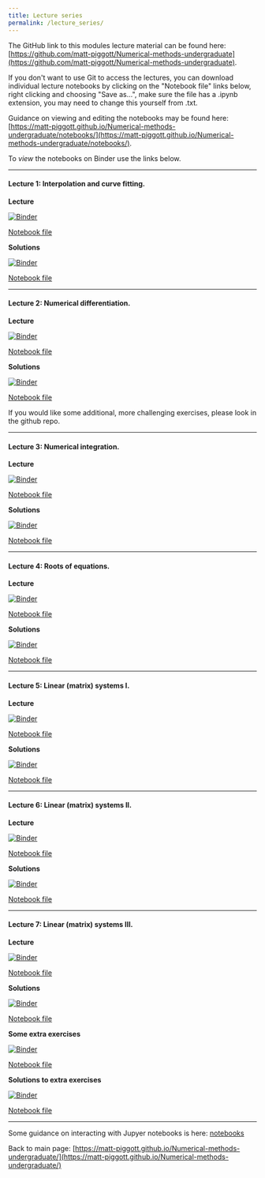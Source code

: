 ```yaml
---
title: Lecture series
permalink: /lecture_series/
---
```


The GitHub link to this modules lecture material can be found here:
[https://github.com/matt-piggott/Numerical-methods-undergraduate](https://github.com/matt-piggott/Numerical-methods-undergraduate).

If you don't want to use Git to access the lectures, you can download individual lecture notebooks by clicking on the "Notebook file" links below, right clicking and choosing "Save as...", make sure the file has a .ipynb extension, you may need to change this yourself from .txt.

Guidance on viewing and editing the notebooks may be found here:
[https://matt-piggott.github.io/Numerical-methods-undergraduate/notebooks/](https://matt-piggott.github.io/Numerical-methods-undergraduate/notebooks/).

To *view* the notebooks on Binder use the links below.



---

#### Lecture 1: Interpolation and curve fitting.

**Lecture**

[![Binder](https://mybinder.org/badge_logo.svg)](https://mybinder.org/v2/gh/matt-piggott/Numerical-methods-undergraduate/HEAD?filepath=notebook%2FLecture-1-Numerical-methods-1.ipynb)

[Notebook file](https://raw.githubusercontent.com/matt-piggott/Numerical-methods-undergraduate/master/notebook/Lecture-1-Numerical-methods-1.ipynb)

**Solutions**

[![Binder](https://mybinder.org/badge_logo.svg)](https://mybinder.org/v2/gh/matt-piggott/Numerical-methods-undergraduate/HEAD?filepath=notebook%2FLecture-1-Numerical-methods-1-Solutions.ipynb)

[Notebook file](https://raw.githubusercontent.com/matt-piggott/Numerical-methods-undergraduate/master/notebook/Lecture-1-Numerical-methods-1-Solutions.ipynb)

---

#### Lecture 2: Numerical differentiation.

**Lecture**

[![Binder](https://mybinder.org/badge_logo.svg)](https://mybinder.org/v2/gh/matt-piggott/Numerical-methods-undergraduate/HEAD?filepath=notebook%2FLecture-2-Numerical-methods-1.ipynb)

[Notebook file](https://raw.githubusercontent.com/matt-piggott/Numerical-methods-undergraduate/master/notebook/Lecture-2-Numerical-methods-1.ipynb)

**Solutions**

[![Binder](https://mybinder.org/badge_logo.svg)](https://mybinder.org/v2/gh/matt-piggott/Numerical-methods-undergraduate/HEAD?filepath=notebook%2FLecture-2-Numerical-methods-1-Solutions.ipynb)

[Notebook file](https://raw.githubusercontent.com/matt-piggott/Numerical-methods-undergraduate/master/notebook/Lecture-2-Numerical-methods-1-Solutions.ipynb)


If you would like some additional, more challenging exercises, please look in the github repo.

---

#### Lecture 3: Numerical integration.

**Lecture**

[![Binder](https://mybinder.org/badge_logo.svg)](https://mybinder.org/v2/gh/matt-piggott/Numerical-methods-undergraduate/HEAD?filepath=notebook%2FLecture-3-Numerical-methods-1.ipynb)

[Notebook file](https://raw.githubusercontent.com/matt-piggott/Numerical-methods-undergraduate/master/notebook/Lecture-3-Numerical-methods-1.ipynb)

**Solutions**

[![Binder](https://mybinder.org/badge_logo.svg)](https://mybinder.org/v2/gh/matt-piggott/Numerical-methods-undergraduate/HEAD?filepath=notebook%2FLecture-3-Numerical-methods-1-Solutions.ipynb)

[Notebook file](https://raw.githubusercontent.com/matt-piggott/Numerical-methods-undergraduate/master/notebook/Lecture-3-Numerical-methods-1-Solutions.ipynb)

---

#### Lecture 4: Roots of equations.

**Lecture**

[![Binder](https://mybinder.org/badge_logo.svg)](https://mybinder.org/v2/gh/matt-piggott/Numerical-methods-undergraduate/HEAD?filepath=notebook%2FLecture-4-Numerical-methods-1.ipynb)

[Notebook file](https://raw.githubusercontent.com/matt-piggott/Numerical-methods-undergraduate/master/notebook/Lecture-4-Numerical-methods-1.ipynb)

**Solutions**

[![Binder](https://mybinder.org/badge_logo.svg)](https://mybinder.org/v2/gh/matt-piggott/Numerical-methods-undergraduate/HEAD?filepath=notebook%2FLecture-4-Numerical-methods-1-Solutions.ipynb)

[Notebook file](https://raw.githubusercontent.com/matt-piggott/Numerical-methods-undergraduate/master/notebook/Lecture-4-Numerical-methods-1-Solutions.ipynb)

---

#### Lecture 5: Linear (matrix) systems I.

**Lecture**

[![Binder](https://mybinder.org/badge_logo.svg)](https://mybinder.org/v2/gh/matt-piggott/Numerical-methods-undergraduate/HEAD?filepath=notebook%2FLecture-5-Numerical-methods-1.ipynb)

[Notebook file](https://raw.githubusercontent.com/matt-piggott/Numerical-methods-undergraduate/master/notebook/Lecture-5-Numerical-methods-1.ipynb)

**Solutions**

[![Binder](https://mybinder.org/badge_logo.svg)](https://mybinder.org/v2/gh/matt-piggott/Numerical-methods-undergraduate/HEAD?filepath=notebook%2FLecture-5-Numerical-methods-1-Solutions.ipynb)

[Notebook file](https://raw.githubusercontent.com/matt-piggott/Numerical-methods-undergraduate/master/notebook/Lecture-5-Numerical-methods-1-Solutions.ipynb)

---

#### Lecture 6: Linear (matrix) systems II.

**Lecture**

[![Binder](https://mybinder.org/badge_logo.svg)](https://mybinder.org/v2/gh/matt-piggott/Numerical-methods-undergraduate/HEAD?filepath=notebook%2FLecture-6-Numerical-methods-1.ipynb)

[Notebook file](https://raw.githubusercontent.com/matt-piggott/Numerical-methods-undergraduate/master/notebook/Lecture-6-Numerical-methods-1.ipynb)

**Solutions**

[![Binder](https://mybinder.org/badge_logo.svg)](https://mybinder.org/v2/gh/matt-piggott/Numerical-methods-undergraduate/HEAD?filepath=notebook%2FLecture-6-Numerical-methods-1-Solutions.ipynb)

[Notebook file](https://raw.githubusercontent.com/matt-piggott/Numerical-methods-undergraduate/master/notebook/Lecture-6-Numerical-methods-1-Solutions.ipynb)

---

#### Lecture 7: Linear (matrix) systems III.

**Lecture**

[![Binder](https://mybinder.org/badge_logo.svg)](https://mybinder.org/v2/gh/matt-piggott/Numerical-methods-undergraduate/HEAD?filepath=notebook%2FLecture-7-Numerical-methods-1.ipynb)

[Notebook file](https://raw.githubusercontent.com/matt-piggott/Numerical-methods-undergraduate/master/notebook/Lecture-7-Numerical-methods-1.ipynb)

**Solutions**

[![Binder](https://mybinder.org/badge_logo.svg)](https://mybinder.org/v2/gh/matt-piggott/Numerical-methods-undergraduate/HEAD?filepath=notebook%2FLecture-7-Numerical-methods-1-Solutions.ipynb)

[Notebook file](https://raw.githubusercontent.com/matt-piggott/Numerical-methods-undergraduate/master/notebook/Lecture-7-Numerical-methods-1-Solutions.ipynb)


**Some extra exercises**

[![Binder](https://mybinder.org/badge_logo.svg)](https://mybinder.org/v2/gh/matt-piggott/Numerical-methods-undergraduate/HEAD?filepath=notebook%2FLecture-7-Numerical-methods-1-extra-exercises.ipynb)

[Notebook file](https://raw.githubusercontent.com/matt-piggott/Numerical-methods-undergraduate/master/notebook/Lecture-7-Numerical-methods-1-extra-exercises.ipynb)

**Solutions to extra exercises**

[![Binder](https://mybinder.org/badge_logo.svg)](https://mybinder.org/v2/gh/matt-piggott/Numerical-methods-undergraduate/HEAD?filepath=notebook%2FLecture-7-Numerical-methods-1-extra-exercises-Solutions.ipynb)

[Notebook file](https://raw.githubusercontent.com/matt-piggott/Numerical-methods-undergraduate/master/notebook/Lecture-7-Numerical-methods-1-extra-exercises-Solutions.ipynb)

---



Some guidance on interacting with Jupyer notebooks is here: [notebooks](https://matt-piggott.github.io/Numerical-methods-undergraduate/notebooks/)


Back to main page: [https://matt-piggott.github.io/Numerical-methods-undergraduate/](https://matt-piggott.github.io/Numerical-methods-undergraduate/)
